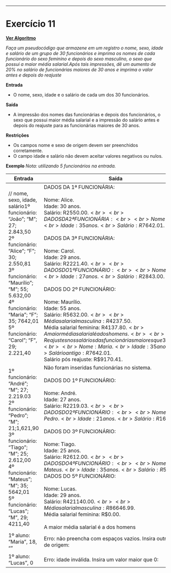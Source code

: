 ---
# Exercício 11

[**Ver Algoritmo**](Algoritmo11.md)

*Faça um pseudocódigo que armazene em um registro o nome, sexo, idade e salário de um grupo de 30 funcionários e imprima os nomes de cada funcionário do sexo feminino e depois do sexo masculino, o sexo que possui a maior média salarial.Após tais impressões, dê um aumento de 20% no salário de funcionárias maiores de 30 anos e imprima o valor antes e depois do reajuste*

**Entrada**
- O nome, sexo, idade e o salário de cada um dos 30 funcionários.

**Saída**
- A impressão dos nomes das funcionárias e depois dos funcionários, o sexo que possui maior média salarial e a impressão do salário antes e depois do reajuste para as funcionárias maiores de 30 anos.

**Restrições**
- Os campos nome e sexo de origem devem ser preenchidos corretamente.
- O campo idade e salário não devem aceitar valores negativos ou nulos.

**Exemplo**
*Nota: utilizando 5 funcionários na entrada.*

| Entrada                                                    | Saída                                                           |
|------------------------------------------------------------|-----------------------------------------------------------------|
|// nome, sexo, idade, salário1º funcionário: “João”; “M”; 27; 2.843,50 <br> 2º funcionário: “Alice”; “F”; 30; 2.550,81<br> 3º funcionário: “Maurílio”; “M”; 55; 5.632,00<br>4º funcionário: “Maria”; “F”; 35; 7642,01 <br> 5º funcionário: “Carol”; “F”, 29; 2.221,40                    | DADOS DA  1ª FUNCIONÁRIA:<br><br>Nome: Alice.<br>Idade: 30 anos.<br>Salário: R$2550.00.<br><br>DADOS DA  2ª FUNCIONÁRIA:<br><br>Nome: Maria.<br>Idade: 35 anos.<br> Salário: R$7642.01.<br><br>DADOS DA  3ª FUNCIONÁRIA:<br><br>Nome: Carol.<br>Idade: 29 anos.<br>Salário: R$2221.40.<br><br>DADOS DO 1º FUNCIONÁRIO:<br><br>Nome: João.<br>Idade: 27 anos.<br>Salário: R$2843.00.<br><br>DADOS DO  2º FUNCIONÁRIO:<br><br>Nome: Maurílio.<br>Idade: 55 anos.<br>Salário: R$5632.00.<br><br>Média salarial masculina: R$4237.50.<br>Média salarial feminina: R$4137.80.<br>A maior média salarial é a dos homens.<br><br>Reajustes nos salários das funcionárias maiores que 30 anos:<br><br>Nome: Maria.<br>Idade: 35 anos.<br>Salário antigo: R$7642.01.<br>Salário pós reajuste: R$9170.41.|
| 1º funcionário: “André”; “M”; 27; 2.219.03<br>2º funcionário: “Pedro”; “M”; 21;1,621,90<br>3º funcionário: “Tiago”; “M”; 25; 2.612,00<br>4º funcionário: “Mateus”; “M”; 35; 5642,01<br>5º funcionário: “Lucas”; “M”, 29; 4211,40                                        | Não foram inseridas funcionárias no sistema.<br><br>DADOS DO 1º FUNCIONÁRIO:<br><br>Nome: André.<br>Idade: 27 anos.<br>Salário: R$2219.03.<br><br>DADOS DO 2º FUNCIONÁRIO:<br><br>Nome: Pedro.<br>Idade: 21 anos.<br>Salário: R$1621.90.<br><br>DADOS DO 3º FUNCIONÁRIO:<br><br>Nome: Tiago.<br>Idade: 25 anos.<br>Salário: R$2612.00.<br><br>DADOS DO 4º FUNCIONÁRIO:<br><br>Nome: Mateus.<br>Idade: 35 anos.<br>Salário: R$5642.01.<br>DADOS DO 5º FUNCIONÁRIO:<br><br>Nome: Lucas.<br>Idade: 29 anos.<br>Salário: R$421140.00.<br><br>Média salarial masculina: R$86646.99.<br>Média salarial feminina: R$0.00.<br><br>A maior média salarial é a dos homens   |
| 1º aluno: “Maria”, 18, “”                                   | Erro: não preencha com espaços vazios. Insira outra cidade de origem: |
| 1º aluno: “Lucas”, 0                                        | Erro: idade inválida. Insira um valor maior que 0:              |


